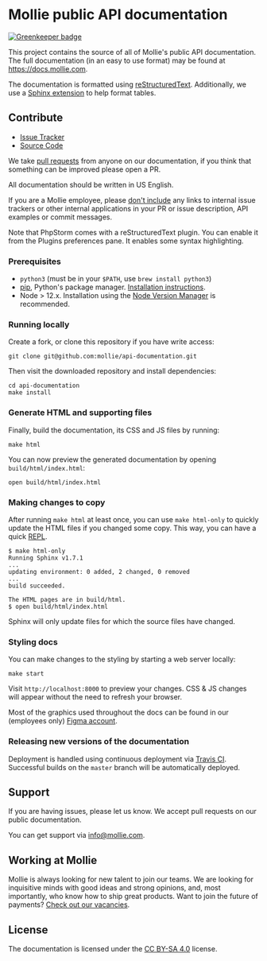 # Mollie public API documentation

[![Greenkeeper badge](https://badges.greenkeeper.io/mollie/api-documentation.svg)](https://greenkeeper.io/)

This project contains the source of all of Mollie's public API documentation. The full documentation (in an easy to use
format) may be found at https://docs.mollie.com.

The documentation is formatted using [reStructuredText](http://www.sphinx-doc.org/en/master/rest.html). Additionally, we
use a [Sphinx extension](https://cloud-sptheme.readthedocs.io/en/latest/lib/cloud_sptheme.ext.table_styling.html) to
help format tables.

## Contribute

- [Issue Tracker](https://github.com/mollie/api-documentation/issues)
- [Source Code](https://github.com/mollie/api-documentation)

We take [pull requests](https://github.com/mollie/api-documentation/pulls) from anyone on our documentation, if you
think that something can be improved please open a PR.

All documentation should be written in US English.

If you are a Mollie employee, please [don't include](https://en.wikipedia.org/wiki/Operations_security) any links to internal issue trackers or other internal applications
in your PR or issue description, API examples or commit messages.

Note that PhpStorm comes with a reStructuredText plugin. You can enable it from the Plugins preferences pane. It enables
some syntax highlighting.

### Prerequisites

- `python3` (must be in your `$PATH`, use `brew install python3`)
- [pip](https://pypi.org/project/pip/), Python's package manager.
  [Installation instructions](https://pip.pypa.io/en/stable/installing/).
- Node > 12.x. Installation using the [Node Version Manager](https://github.com/nvm-sh/nvm) is recommended.

### Running locally

Create a fork, or clone this repository if you have write access:

```shell
git clone git@github.com:mollie/api-documentation.git
```

Then visit the downloaded repository and install dependencies:

```shell
cd api-documentation
make install
```

### Generate HTML and supporting files

Finally, build the documentation, its CSS and JS files by running:

```shell
make html
```

You can now preview the generated documentation by opening `build/html/index.html`:

```shell
open build/html/index.html
```

### Making changes to copy

After running `make html` at least once, you can use `make html-only` to quickly update the HTML files if you changed
some copy. This way, you can have a quick [REPL](https://en.wikipedia.org/wiki/Read%E2%80%93eval%E2%80%93print_loop).

```shell
$ make html-only
Running Sphinx v1.7.1
...
updating environment: 0 added, 2 changed, 0 removed
...
build succeeded.

The HTML pages are in build/html.
$ open build/html/index.html
```

Sphinx will only update files for which the source files have changed.

### Styling docs

You can make changes to the styling by starting a web server locally:

```shell
make start
```

Visit `http://localhost:8000` to preview your changes. CSS & JS changes will appear without the need to refresh your
browser.

Most of the graphics used throughout the docs can be found in our (employees only) [Figma account](https://www.figma.com/).

### Releasing new versions of the documentation

Deployment is handled using continuous deployment via [Travis CI](https://docs.travis-ci.com/user/deployment/).
Successful builds on the `master` branch will be automatically deployed.

## Support

If you are having issues, please let us know. We accept pull requests on our public documentation.

You can get support via info@mollie.com.

## Working at Mollie

Mollie is always looking for new talent to join our teams. We are looking for inquisitive minds with good ideas and
strong opinions, and, most importantly, who know how to ship great products. Want to join the future of payments?
[Check out our vacancies](https://jobs.mollie.com).

## License

The documentation is licensed under the [CC BY-SA 4.0](https://creativecommons.org/licenses/by-sa/4.0/?) license.

